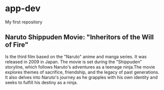 # app-dev
My first repository

## Naruto Shippuden Movie: "Inheritors of the Will of Fire"

Is the third film based on the "Naruto" anime and manga series. It was released in 2009 in Japan. The movie is set during the "Shippuden" storyline, which follows Naruto's adventures as a teenage ninja.The movie explores themes of sacrifice, friendship, and the legacy of past generations. It also delves into Naruto's journey as he grapples with his own identity and seeks to fulfill his destiny as a ninja.
